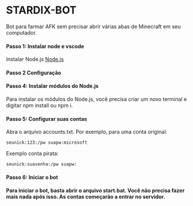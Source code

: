 # STARDIX-BOT
Bot para farmar AFK sem precisar abrir várias abas de Minecraft em seu computador.


<h4>Passo 1: Instalar node e vscode</h4>
Instalar Node.js  
<a href="https://nodejs.org/en">Node.js</a> 

<h4>Passo 2 Configuração</h4>

<h4> Passo 4: Instalar módulos do Node.js </h4>
Para instalar os módulos do Node.js, você precisa criar um novo terminal e digitar npm install ou npm i.

<h4>Passo 5: Configurar suas contas</h4>

Abra o arquivo accounts.txt. Por exemplo, para uma conta original:
```
seunick:123:/pw suapw:microsoft
```

Exemplo conta pirata:
```
seunick:suasenha:/pw suapw:
```

<h4>Passo 6: Iniciar o bot <h4>
Para iniciar o bot, basta abrir o arquivo start.bat. Você não precisa fazer mais nada após isso. As contas começarão a entrar no servidor.




























